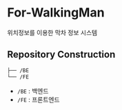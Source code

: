 # For-WalkingMan
위치정보를 이용한 막차 정보 시스템


## Repository Construction
```bash
├── /BE
└── /FE
```
- `/BE` : 백엔드
- `/FE` : 프론트엔드